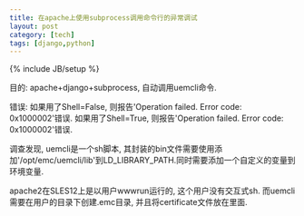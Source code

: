```yaml
---
title: 在apache上使用subprocess调用命令行的异常调试
layout: post
category: [tech]
tags: [django,python]
---
```

{% include JB/setup %}

目的: apache+django+subprocess, 自动调用uemcli命令.

错误:
如果用了Shell=False, 则报告'Operation failed. Error code: 0x1000002'错误.
如果用了Shell=True, 则报告'Operation failed. Error code: 0x1000002'错误.


调查发现, uemcli是一个sh脚本, 其封装的bin文件需要使用添加'/opt/emc/uemcli/lib'到LD_LIBRARY_PATH.同时需要添加一个自定义的变量到环境变量.

apache2在SLES12上是以用户wwwrun运行的, 这个用户没有交互式sh.
而uemcli需要在用户的目录下创建.emc目录, 并且将certificate文件放在里面.


